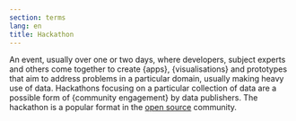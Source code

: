 ```yaml
---
section: terms
lang: en
title: Hackathon
---
```


An event, usually over one or two days, where developers, subject experts and others come together to create {apps}, {visualisations} and prototypes that aim to address problems in a particular domain, usually making heavy use of data. Hackathons focusing on a particular collection of data are a possible form of {community engagement} by data publishers. The hackathon is a popular format in the [open source](/glossary/en/terms/open-source/) community.